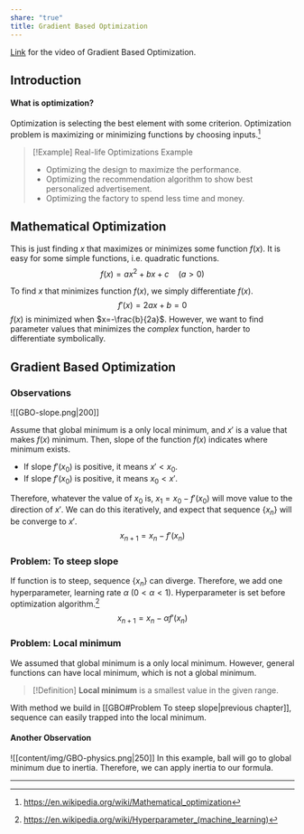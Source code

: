 ```yaml
---
share: "true"
title: Gradient Based Optimization
---
```

[Link](https://www.youtube.com/watch?v=atXrbIY6iyQ) for the video of Gradient Based Optimization.

## Introduction
#### What is optimization?
Optimization is selecting the best element with some criterion. Optimization problem is maximizing or minimizing functions by choosing inputs.[^1]

> [!Example] Real-life Optimizations Example
> - Optimizing the design to maximize the performance.
> - Optimizing the recommendation algorithm to show best personalized advertisement.
> - Optimizing the factory to spend less time and money.

## Mathematical Optimization
This is just finding $x$ that maximizes or minimizes some function $f(x)$. It is easy for some simple functions, i.e. quadratic functions.
$$
f(x)= ax^2 + bx+c \quad (a>0)
$$

To find $x$ that minimizes function $f(x)$, we simply differentiate $f(x)$.
$$
f'(x)=2ax+b=0
$$
$f(x)$ is minimized when $x=-\frac{b}{2a}$.
However, we want to find parameter values that minimizes the *complex* function, harder to differentiate symbolically.

## Gradient Based Optimization
### Observations
![[GBO-slope.png|200]]
<br/>

Assume that global minimum is a only local minimum, and $x'$ is a value that makes $f(x)$ minimum.
Then, slope of the function $f(x)$ indicates where minimum exists.
- If slope $f'(x_0)$ is positive, it means $x' < x_0$.
- If slope $f'(x_0)$ is positive, it means $x_0 < x'$.

Therefore, whatever the value of $x_0$ is, $x_1 = x_0 - f'(x_0)$ will move value to the direction of $x'$.
We can do this iteratively, and expect that sequence $\{x_n\}$ will be converge to $x'$.
$$
x_{n+1} = x_n - f'(x_n)
$$
### Problem: To steep slope
If function is to steep, sequence $\{x_n\}$ can diverge. Therefore, we add one hyperparameter, learning rate $\alpha\ (0<\alpha<1)$. Hyperparameter is set before optimization algorithm.[^2]
$$
x_{n+1} = x_n - \alpha f'(x_n)
$$
### Problem: Local minimum
We assumed that global minimum is a only local minimum. However, general functions can have local minimum, which is not a global minimum.

> [!Definition]
> **Local minimum** is a smallest value in the given range.

With method we build in [[GBO#Problem To steep slope|previous chapter]], sequence can easily trapped into the local minimum.
#### Another Observation
![[content/img/GBO-physics.png|250]]
In this example, ball will go to global minimum due to inertia. Therefore, we can apply inertia to our formula.

---
[^1]: https://en.wikipedia.org/wiki/Mathematical_optimization
[^2]: https://en.wikipedia.org/wiki/Hyperparameter_(machine_learning)